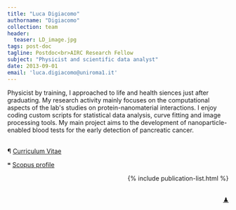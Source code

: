 ```yaml
---
title: "Luca Digiacomo"
authorname: "Digiacomo"
collection: team
header: 
  teaser: LD_image.jpg
tags: post-doc
tagline: Postdoc<br>AIRC Research Fellow
subject: "Physicist and scientific data analyst"
date: 2013-09-01
email: 'luca.digiacomo@uniroma1.it'
---
```


<p align= "justify">

Physicist by training, I approached to life and health siences just after graduating. My research activity mainly focuses on the computational aspects of the lab's studies on protein-nanomaterial interactions. I enjoy coding custom scripts for statistical data analysis, curve fitting and image processing tools. 
My main project aims to the development of nanoparticle-enabled blood tests for the early detection of pancreatic cancer. <br><br>


&#182; <a href="https://nanodeliverylab.github.io/files/CV_LD.pdf">Curriculum Vitae </a><span class="info"> <br>

&#10077; <a href="https://www.scopus.com/authid/detail.uri?authorId=56884553000">Scopus profile </a><span class="info">

<div style="text-align: right"> 

{% include publication-list.html %}

<br>
<a href="https://lichess.org/@/Ivanchliuk">&#x265F; </a><span class="info">

